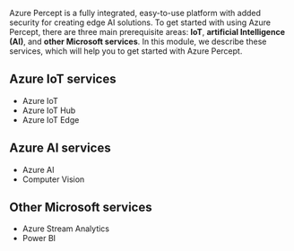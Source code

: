 Azure Percept is a fully integrated, easy-to-use platform with added security for creating edge AI solutions. To get started with using Azure Percept, there are three main prerequisite areas: **IoT**, **artificial Intelligence (AI)**, and **other Microsoft services**. In this module, we describe these services, which will help you to get started with Azure Percept. 

## Azure IoT services

- Azure IoT
- Azure IoT Hub
- Azure IoT Edge

## Azure AI services

- Azure AI
- Computer Vision

## Other Microsoft services

- Azure Stream Analytics
- Power BI
